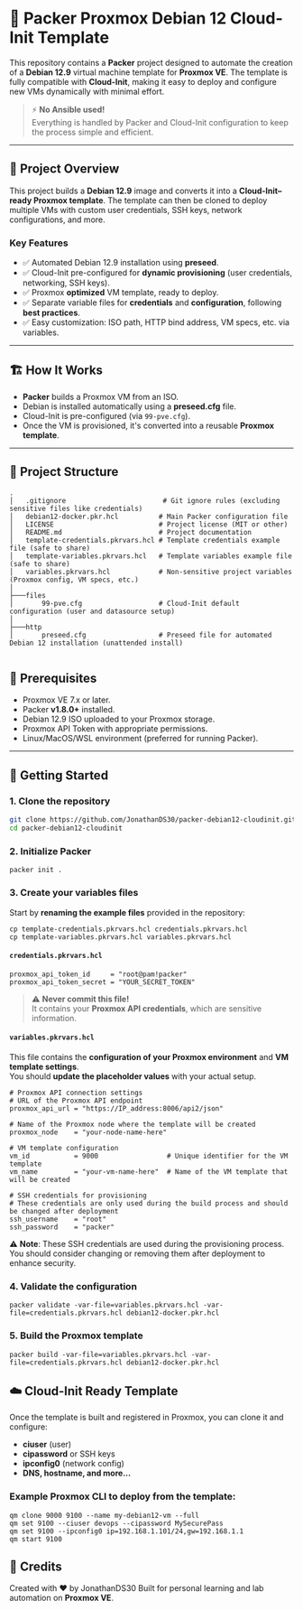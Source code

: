 # 🐧 Packer Proxmox Debian 12 Cloud-Init Template

This repository contains a **Packer** project designed to automate the creation of a **Debian 12.9** virtual machine template for **Proxmox VE**. The template is fully compatible with **Cloud-Init**, making it easy to deploy and configure new VMs dynamically with minimal effort.

> ⚡️ **No Ansible used!**  
> Everything is handled by Packer and Cloud-Init configuration to keep the process simple and efficient.

---

## 🚀 Project Overview

This project builds a **Debian 12.9** image and converts it into a **Cloud-Init–ready Proxmox template**. The template can then be cloned to deploy multiple VMs with custom user credentials, SSH keys, network configurations, and more.

### Key Features
- ✅ Automated Debian 12.9 installation using **preseed**.
- ✅ Cloud-Init pre-configured for **dynamic provisioning** (user credentials, networking, SSH keys).
- ✅ Proxmox **optimized** VM template, ready to deploy.
- ✅ Separate variable files for **credentials** and **configuration**, following **best practices**.
- ✅ Easy customization: ISO path, HTTP bind address, VM specs, etc. via variables.

---

## 🏗️ How It Works

- **Packer** builds a Proxmox VM from an ISO.
- Debian is installed automatically using a **preseed.cfg** file.
- Cloud-Init is pre-configured (via `99-pve.cfg`).
- Once the VM is provisioned, it's converted into a reusable **Proxmox template**.

---

## 📁 Project Structure

```
.
│   .gitignore                        # Git ignore rules (excluding sensitive files like credentials)
│   debian12-docker.pkr.hcl          # Main Packer configuration file
│   LICENSE                          # Project license (MIT or other)
│   README.md                        # Project documentation
│   template-credentials.pkrvars.hcl # Template credentials example file (safe to share)
│   template-variables.pkrvars.hcl   # Template variables example file (safe to share)
│   variables.pkrvars.hcl            # Non-sensitive project variables (Proxmox config, VM specs, etc.)
│
├───files
│       99-pve.cfg                   # Cloud-Init default configuration (user and datasource setup)
│
├───http
│       preseed.cfg                  # Preseed file for automated Debian 12 installation (unattended install)


```

## 🔧 Prerequisites

- Proxmox VE 7.x or later.
- Packer **v1.8.0+** installed.
- Debian 12.9 ISO uploaded to your Proxmox storage.
- Proxmox API Token with appropriate permissions.
- Linux/MacOS/WSL environment (preferred for running Packer).

---

## 🚀 Getting Started

### 1. Clone the repository
```bash
git clone https://github.com/JonathanDS30/packer-debian12-cloudinit.git
cd packer-debian12-cloudinit
```

### 2. Initialize Packer
```
packer init .
```

### 3. Create your variables files

Start by **renaming the example files** provided in the repository:
```
cp template-credentials.pkrvars.hcl credentials.pkrvars.hcl
cp template-variables.pkrvars.hcl variables.pkrvars.hcl
```


#### `credentials.pkrvars.hcl`

```
proxmox_api_token_id     = "root@pam!packer"
proxmox_api_token_secret = "YOUR_SECRET_TOKEN"
```

> ⚠️ **Never commit this file!**  
> It contains your **Proxmox API credentials**, which are sensitive information.

#### `variables.pkrvars.hcl`

This file contains the **configuration of your Proxmox environment** and **VM template settings**.  
You should **update the placeholder values** with your actual setup.

```
# Proxmox API connection settings
# URL of the Proxmox API endpoint
proxmox_api_url = "https://IP_address:8006/api2/json"

# Name of the Proxmox node where the template will be created
proxmox_node    = "your-node-name-here"

# VM template configuration
vm_id           = 9000                 # Unique identifier for the VM template
vm_name         = "your-vm-name-here"  # Name of the VM template that will be created

# SSH credentials for provisioning
# These credentials are only used during the build process and should be changed after deployment
ssh_username    = "root"
ssh_password    = "packer"
```

⚠️ **Note**: These SSH credentials are used during the provisioning process.  
You should consider changing or removing them after deployment to enhance security.

### 4. Validate the configuration
```
packer validate -var-file=variables.pkrvars.hcl -var-file=credentials.pkrvars.hcl debian12-docker.pkr.hcl
```

### 5. Build the Proxmox template
```
packer build -var-file=variables.pkrvars.hcl -var-file=credentials.pkrvars.hcl debian12-docker.pkr.hcl
```

## ☁️ Cloud-Init Ready Template

Once the template is built and registered in Proxmox, you can clone it and configure:

- **ciuser** (user)
- **cipassword** or SSH keys
- **ipconfig0** (network config)
- **DNS, hostname, and more...**

### Example Proxmox CLI to deploy from the template:
```
qm clone 9000 9100 --name my-debian12-vm --full
qm set 9100 --ciuser devops --cipassword MySecurePass
qm set 9100 --ipconfig0 ip=192.168.1.101/24,gw=192.168.1.1
qm start 9100
```

## 🙌 Credits

Created with ❤️ by JonathanDS30
Built for personal learning and lab automation on **Proxmox VE**.
